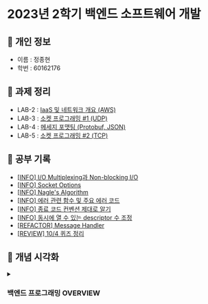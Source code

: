 # 2023년 2학기 백엔드 소프트웨어 개발

## 📁 개인 정보
* 이름 : 정종현
* 학번 : 60162176

## 📝 과제 정리
* LAB-2 : [IaaS 및 네트워크 개요 (AWS)](https://github.com/almond0115/mju-backend-dev/blob/main/lab2/README.md)
* LAB-3 : [소켓 프로그래밍 #1 (UDP)](https://github.com/almond0115/mju-backend-dev/blob/main/lab3/README.md)
* LAB-4 : [메세지 포맷팅 (Protobuf, JSON)](https://github.com/almond0115/mju-backend-dev/blob/main/lab4/README.md)
* LAB-5 : [소켓 프로그래밍 #2 (TCP)](https://github.com/almond0115/mju-backend-dev/blob/main/lab5/README.md)

## 🤔 공부 기록 
* [[INFO] I/O Multiplexing과 Non-blocking I/O](https://github.com/almond0115/mju-backend-dev/blob/main/study/IO/README.md)
* [[INFO] Socket Options](https://github.com/almond0115/mju-backend-dev/blob/main/study/socket_options.md)
* [[INFO] Nagle's Algorithm](https://github.com/almond0115/mju-backend-dev/blob/main/study/nagle.md)
* [[INFO] 에러 관련 함수 및 주요 에러 코드](https://github.com/almond0115/mju-backend-dev/blob/main/study/error.md)
* [[INFO] 종료 코드 컨벤션 제대로 알기](https://github.com/almond0115/mju-backend-dev/blob/main/study/return.md)
* [[INFO] 동시에 열 수 있는 descriptor 수 조정](https://github.com/almond0115/mju-backend-dev/blob/main/study/ulimit.md)
* [[REFACTOR] Message Handler](https://github.com/almond0115/mju-backend-dev/blob/main/study/message_handler/README.md)
* [[REVIEW] 10/4 퀴즈 정리](https://github.com/almond0115/mju-backend-dev/blob/main/study/quiz/231004.md)

## 📖 개념 시각화
 
<details>
   <summary> <h3> 백엔드 프로그래밍 OVERVIEW </h3> </summary>
   <img src = "https://github.com/mjubackend/io_multiplexing/assets/77084379/179e01a1-9210-4bac-9798-a3e2c23321ae">

</details>